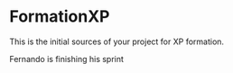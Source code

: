 # FormationXP
This is the initial sources of your project for XP formation.

Fernando is finishing his sprint
